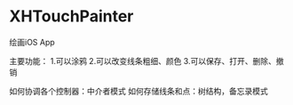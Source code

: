 # XHTouchPainter
绘画iOS App

主要功能：
1.可以涂鸦
2.可以改变线条粗细、颜色
3.可以保存、打开、删除、撤销

如何协调各个控制器：中介者模式
如何存储线条和点：树结构，备忘录模式
